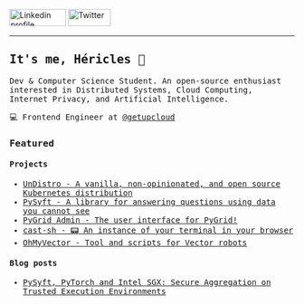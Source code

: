 
<p align="left">
    <a href="https://www.linkedin.com/in/hericlesme/"><img alt="Linkedin profile" title="Linkedin" src="https://raw.githubusercontent.com/hericlesme/hericlesme/master/assets/linkedin.svg" width="100" height="30" /></a>
    <a href="https://twitter.com/hericlesme"><img alt="Twitter" src="https://raw.githubusercontent.com/hericlesme/hericlesme/master/assets/twitter.svg" title="Twitter" width="75" height="30" /></a>
</p>
<hr \>

<samp>

## It's me, Héricles 👋 

Dev & Computer Science Student. An open-source enthusiast interested in Distributed Systems, Cloud Computing, Internet Privacy, and Artificial Intelligence.

💻 Frontend Engineer at [@getupcloud](https://github.com/getupcloud)  


### Featured 	

#### Projects	

- [UnDistro - A vanilla, non-opinionated, and open source Kubernetes distribution](https://github.com/getupio-undistro/undistro)  
- [PySyft - A library for answering questions using data you cannot see](https://github.com/OpenMined/PySyft)  
- [PyGrid Admin - The user interface for PyGrid!](https://github.com/OpenMined/pygrid-admin) 
- [cast-sh - :pager: An instance of your terminal in your browser](https://github.com/hericlesme/cast-sh)	
- [OhMyVector - Tool and scripts for Vector robots](https://github.com/OhMyVector)
    
#### Blog posts	
- [PySyft, PyTorch and Intel SGX: Secure Aggregation on Trusted Execution Environments](https://medium.com/pytorch/pysyft-pytorch-and-intel-sgx-secure-aggregation-on-trusted-execution-environments-2f582c8df831)
